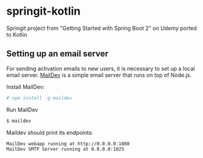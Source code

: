 # springit-kotlin
Springit project from "Getting Started with Spring Boot 2" on Udemy ported to Kotlin

## Setting up an email server

For sending activation emails to new users, it is necessary to set up a local email server. [MailDev](https://github.com/maildev/maildev) is a simple email server that runs on top of Node.js.

Install MailDev:

```bash
# npm install -g maildev
```

Run MailDev

```bash
$ maildev
```

Maildev should print its endpoints:

```bash
MailDev webapp running at http://0.0.0.0:1080
MailDev SMTP Server running at 0.0.0.0:1025
```
